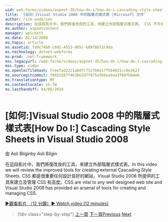 ```yaml
---
uid: web-forms/videos/aspnet-35/how-do-i/how-do-i-cascading-style-sheets-in-visual-studio-2008
title: '[如何:]Visual Studio 2008 中的階層式樣式表 |Microsoft 文件'
author: rick-anderson
description: 在這段影片中，我們將復改良的工具，來建立外部階層式樣式表。 CSS 不可或缺任何設計良好的網站和 Visual Studio 2...
ms.author: aspnetcontent
manager: wpickett
ms.date: 02/14/2008
ms.topic: article
ms.assetid: fa9c74b0-c692-4553-805c-b89f8bf2c4da
ms.technology: dotnet-webforms
ms.prod: .net-framework
msc.legacyurl: /web-forms/videos/aspnet-35/how-do-i/how-do-i-cascading-style-sheets-in-visual-studio-2008
msc.type: video
ms.openlocfilehash: fceefad2221a8dfc751fb6e17f564021cc6e3627
ms.sourcegitcommit: f8852267f463b62d7f975e56bea9aa3f68fbbdeb
ms.translationtype: MT
ms.contentlocale: zh-TW
ms.lasthandoff: 04/06/2018
---
```

<a name="how-do-i-cascading-style-sheets-in-visual-studio-2008"></a><span data-ttu-id="b73a5-104">[如何:]Visual Studio 2008 中的階層式樣式表</span><span class="sxs-lookup"><span data-stu-id="b73a5-104">[How Do I:] Cascading Style Sheets in Visual Studio 2008</span></span>
====================
<span data-ttu-id="b73a5-105">由 Asli Bilgin</span><span class="sxs-lookup"><span data-stu-id="b73a5-105">by Asli Bilgin</span></span>

<span data-ttu-id="b73a5-106">在這段影片中，我們將復改良的工具，來建立外部階層式樣式表。</span><span class="sxs-lookup"><span data-stu-id="b73a5-106">In this video we will review the improved tools for creating external Cascading Style Sheets.</span></span> <span data-ttu-id="b73a5-107">CSS 都是很重要任何設計良好的網站，Visual Studio 2008 所提供的工具來建立及管理 CSS 有高度。</span><span class="sxs-lookup"><span data-stu-id="b73a5-107">CSS are vital to any well designed web site and Visual Studio 2008 has provided an arsenal of tools for creating and managing CSS.</span></span>

[<span data-ttu-id="b73a5-108">&#9654;觀看影片 （12 分鐘）</span><span class="sxs-lookup"><span data-stu-id="b73a5-108">&#9654; Watch video (12 minutes)</span></span>](https://channel9.msdn.com/Blogs/ASP-NET-Site-Videos/how-do-i-cascading-style-sheets-in-visual-studio-2008)

> [!div class="step-by-step"]
> <span data-ttu-id="b73a5-109">[上一頁](how-do-i-create-nested-master-page-in-visual-studio-2008.md)
> [下一頁](how-do-i-working-with-visual-studio-2008-net-framework.md)</span><span class="sxs-lookup"><span data-stu-id="b73a5-109">[Previous](how-do-i-create-nested-master-page-in-visual-studio-2008.md)
[Next](how-do-i-working-with-visual-studio-2008-net-framework.md)</span></span>
